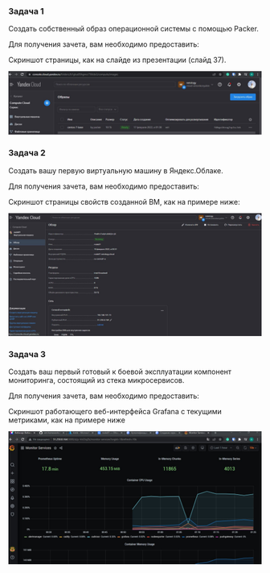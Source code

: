 ### Задача 1  
Создать собственный образ операционной системы с помощью Packer.  

Для получения зачета, вам необходимо предоставить:  

Скриншот страницы, как на слайде из презентации (слайд 37).  

![](pictures/Image_by_packer.jpg)  

### Задача 2  
Создать вашу первую виртуальную машину в Яндекс.Облаке.  

Для получения зачета, вам необходимо предоставить:  

Скриншот страницы свойств созданной ВМ, как на примере ниже:  

![](pictures/vm_by_terraform.jpg)  

### Задача 3  
Создать ваш первый готовый к боевой эксплуатации компонент мониторинга, состоящий из стека микросервисов.  

Для получения зачета, вам необходимо предоставить:  

Скриншот работающего веб-интерфейса Grafana с текущими метриками, как на примере ниже  

![](pictures/grafana2.jpg)